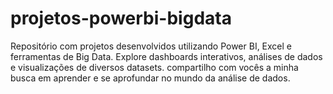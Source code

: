 # projetos-powerbi-bigdata
Repositório com projetos desenvolvidos utilizando Power BI, Excel e ferramentas de Big Data. Explore dashboards interativos, análises de dados e visualizações de diversos datasets. compartilho com vocês a minha busca em aprender e se aprofundar no mundo da análise de dados.
